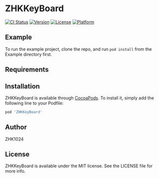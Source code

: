 # ZHKKeyBoard

[![CI Status](https://img.shields.io/travis/ZHK1024/ZHKKeyBoard.svg?style=flat)](https://travis-ci.org/ZHK1023/ZHKKeyBoard)
[![Version](https://img.shields.io/cocoapods/v/ZHKKeyBoard.svg?style=flat)](https://cocoapods.org/pods/ZHKKeyBoard)
[![License](https://img.shields.io/cocoapods/l/ZHKKeyBoard.svg?style=flat)](https://cocoapods.org/pods/ZHKKeyBoard)
[![Platform](https://img.shields.io/cocoapods/p/ZHKKeyBoard.svg?style=flat)](https://cocoapods.org/pods/ZHKKeyBoard)

## Example

To run the example project, clone the repo, and run `pod install` from the Example directory first.

## Requirements

## Installation

ZHKKeyBoard is available through [CocoaPods](https://cocoapods.org). To install
it, simply add the following line to your Podfile:

```ruby
pod 'ZHKKeyBoard'
```

## Author

ZHK1024

## License

ZHKKeyBoard is available under the MIT license. See the LICENSE file for more info.
